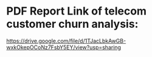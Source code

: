 # PDF Report Link of telecom customer churn analysis: 
https://drive.google.com/file/d/1TJacLbkAwGB-wxkOkepOCoNz7FsbY5EY/view?usp=sharing
